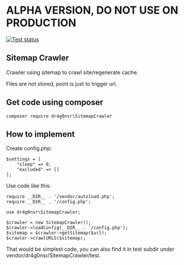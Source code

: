 # ALPHA VERSION, DO NOT USE ON PRODUCTION

[![Test status](https://github.com/dr4g0nsr/sitemap-crawler/workflows/php/badge.svg)](https://github.com/dr4g0nsr/sitemap-crawler/actions)

## Sitemap Crawler

Crawler using sitemap to crawl site/regenerate cache.

Files are not stored, point is just to trigger url.

## Get code using composer

```
composer require dr4g0nsr\SitemapCrawler
```

## How to implement

Create config.php:

```
$settings = [
    "sleep" => 0,
    "excluded" => []
];
```

Use code like this:

```
require __DIR__ . '/vendor/autoload.php';
require __DIR__ . '/config.php';

use dr4g0nsr\SitemapCrawler;

$crawler = new SitemapCrawler();
$crawler->loadConfig(__DIR__ . '/config.php');
$sitemap = $crawler->getSitemap($url);
$crawler->crawlURLS($sitemap);
```

That would be simplest code, you can also find it in test subdir under vendor/dr4g0nsr/SitemapCrawler/test.
